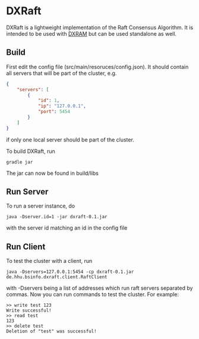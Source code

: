 # DXRaft

DXRaft is a lightweight implementation of the Raft Consensus Algorithm. It is intended to be used with [DXRAM](https://github.com/hhu-bsinfo/dxram) but can be used standalone as well.

## Build

First edit the config file (src/main/resoruces/config.json). It should contain all servers that will be part of the cluster, e.g.
```JSON
{
    "servers": [
        {
            "id": 1,
            "ip": "127.0.0.1",
            "port": 5454
        }
    ]
}
```
if only one local server should be part of the cluster.

To build DXRaft, run
```
gradle jar
```
The jar can now be found in build/libs

## Run Server

To run a server instance, do
```
java -Dserver.id=1 -jar dxraft-0.1.jar
```
with the server id matching an id in the config file

## Run Client

To test the cluster with a client, run
```
java -Dservers=127.0.0.1:5454 -cp dxraft-0.1.jar de.hhu.bsinfo.dxraft.client.RaftClient
```
with -Dservers being a list of addresses which run raft servers separated by commas. Now you can run commands to test the cluster. For example:

```
>> write test 123
Write successful!
>> read test
123
>> delete test
Deletion of "test" was successful!
```
